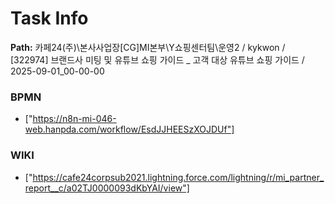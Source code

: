 # Task Info

**Path:** 카페24(주)\본사사업장\[CG]MI본부\Y쇼핑센터팀\운영2 / kykwon / [322974] 브랜드사 미팅 및 유튜브 쇼핑 가이드 _ 고객 대상 유튜브 쇼핑 가이드 / 2025-09-01_00-00-00

### BPMN
- ["https://n8n-mi-046-web.hanpda.com/workflow/EsdJJHEESzXOJDUf"]

### WIKI
- ["https://cafe24corpsub2021.lightning.force.com/lightning/r/mi_partner_report__c/a02TJ0000093dKbYAI/view"]

